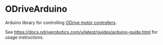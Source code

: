 # ODriveArduino
Arduino library for controlling [ODrive motor controllers](https://odriverobotics.com/).

See https://docs.odriverobotics.com/v/latest/guides/arduino-guide.html for usage instructions.
